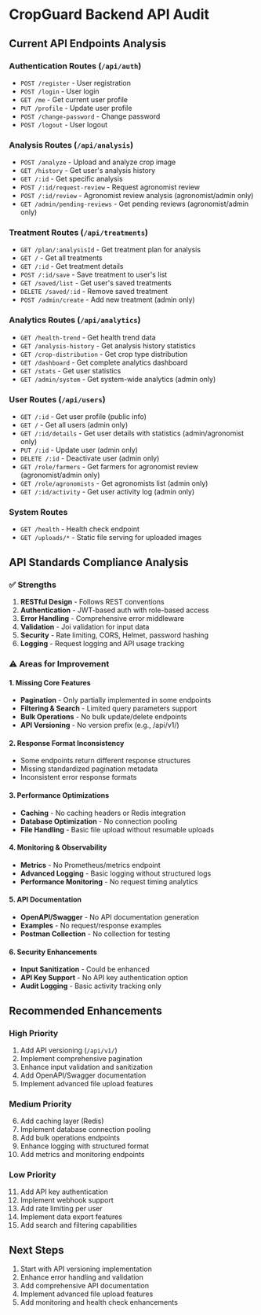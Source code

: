 # CropGuard Backend API Audit

## Current API Endpoints Analysis

### Authentication Routes (`/api/auth`)
- `POST /register` - User registration
- `POST /login` - User login
- `GET /me` - Get current user profile
- `PUT /profile` - Update user profile
- `POST /change-password` - Change password
- `POST /logout` - User logout

### Analysis Routes (`/api/analysis`)
- `POST /analyze` - Upload and analyze crop image
- `GET /history` - Get user's analysis history
- `GET /:id` - Get specific analysis
- `POST /:id/request-review` - Request agronomist review
- `POST /:id/review` - Agronomist review analysis (agronomist/admin only)
- `GET /admin/pending-reviews` - Get pending reviews (agronomist/admin only)

### Treatment Routes (`/api/treatments`)
- `GET /plan/:analysisId` - Get treatment plan for analysis
- `GET /` - Get all treatments
- `GET /:id` - Get treatment details
- `POST /:id/save` - Save treatment to user's list
- `GET /saved/list` - Get user's saved treatments
- `DELETE /saved/:id` - Remove saved treatment
- `POST /admin/create` - Add new treatment (admin only)

### Analytics Routes (`/api/analytics`)
- `GET /health-trend` - Get health trend data
- `GET /analysis-history` - Get analysis history statistics
- `GET /crop-distribution` - Get crop type distribution
- `GET /dashboard` - Get complete analytics dashboard
- `GET /stats` - Get user statistics
- `GET /admin/system` - Get system-wide analytics (admin only)

### User Routes (`/api/users`)
- `GET /:id` - Get user profile (public info)
- `GET /` - Get all users (admin only)
- `GET /:id/details` - Get user details with statistics (admin/agronomist only)
- `PUT /:id` - Update user (admin only)
- `DELETE /:id` - Deactivate user (admin only)
- `GET /role/farmers` - Get farmers for agronomist review (agronomist/admin only)
- `GET /role/agronomists` - Get agronomists list (admin only)
- `GET /:id/activity` - Get user activity log (admin only)

### System Routes
- `GET /health` - Health check endpoint
- `GET /uploads/*` - Static file serving for uploaded images

## API Standards Compliance Analysis

### ✅ Strengths
1. **RESTful Design** - Follows REST conventions
2. **Authentication** - JWT-based auth with role-based access
3. **Error Handling** - Comprehensive error middleware
4. **Validation** - Joi validation for input data
5. **Security** - Rate limiting, CORS, Helmet, password hashing
6. **Logging** - Request logging and API usage tracking

### ⚠️ Areas for Improvement

#### 1. Missing Core Features
- **Pagination** - Only partially implemented in some endpoints
- **Filtering & Search** - Limited query parameters support
- **Bulk Operations** - No bulk update/delete endpoints
- **API Versioning** - No version prefix (e.g., /api/v1/)

#### 2. Response Format Inconsistency
- Some endpoints return different response structures
- Missing standardized pagination metadata
- Inconsistent error response formats

#### 3. Performance Optimizations
- **Caching** - No caching headers or Redis integration
- **Database Optimization** - No connection pooling
- **File Handling** - Basic file upload without resumable uploads

#### 4. Monitoring & Observability
- **Metrics** - No Prometheus/metrics endpoint
- **Advanced Logging** - Basic logging without structured logs
- **Performance Monitoring** - No request timing analytics

#### 5. API Documentation
- **OpenAPI/Swagger** - No API documentation generation
- **Examples** - No request/response examples
- **Postman Collection** - No collection for testing

#### 6. Security Enhancements
- **Input Sanitization** - Could be enhanced
- **API Key Support** - No API key authentication option
- **Audit Logging** - Basic activity tracking only

## Recommended Enhancements

### High Priority
1. Add API versioning (`/api/v1/`)
2. Implement comprehensive pagination
3. Enhance input validation and sanitization
4. Add OpenAPI/Swagger documentation
5. Implement advanced file upload features

### Medium Priority
6. Add caching layer (Redis)
7. Implement database connection pooling
8. Add bulk operations endpoints
9. Enhance logging with structured format
10. Add metrics and monitoring endpoints

### Low Priority
11. Add API key authentication
12. Implement webhook support
13. Add rate limiting per user
14. Implement data export features
15. Add search and filtering capabilities

## Next Steps
1. Start with API versioning implementation
2. Enhance error handling and validation
3. Add comprehensive API documentation
4. Implement advanced file upload features
5. Add monitoring and health check enhancements